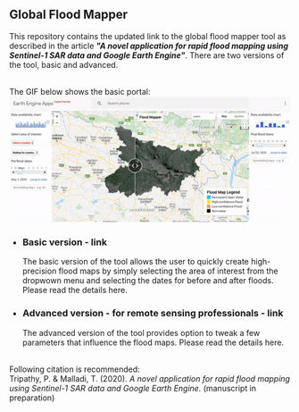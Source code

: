 <h2> Global Flood Mapper </h2>
This repository contains the updated link to the global flood mapper tool as described in the article <em><strong>"A novel application for rapid flood mapping using Sentinel-1 SAR data and Google Earth Engine"</strong></em>. There are two versions of the tool, basic and advanced.<br/>

<br/>The GIF below shows the basic portal: <br/>
![](/media/portal.gif)

<ul>
<h3><li> Basic version - link </li></h3>
The basic version of the tool allows the user to quickly create high-precision flood maps by simply selecting the area of interest from the dropwown menu and selecting the dates for before and after floods. Please read the details here.

<h3><li> Advanced version - for remote sensing professionals - link </li></h3>
The advanced version of the tool provides option to tweak a few parameters that influence the flood maps. Please read the details here.
</ul>

<br/>Following citation is recommended:<br/>
Tripathy, P. & Malladi, T. (2020). <em> A novel application for rapid flood mapping using Sentinel-1 SAR data and Google Earth Engine. </em> (manuscript in preparation)
